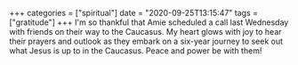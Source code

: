 +++
categories = ["spiritual"]
date = "2020-09-25T13:15:47"
tags = ["gratitude"]
+++
I'm so thankful that Amie scheduled a call last Wednesday with friends on their way to the Caucasus. My heart glows with joy to hear their prayers and outlook as they embark on a six-year journey to seek out what Jesus is up to in the Caucasus. Peace and power be with them!

